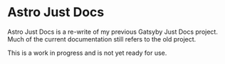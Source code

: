 # Astro Just Docs

Astro Just Docs is a re-write of my previous Gatsyby Just Docs project. Much of the current documentation still refers to the old project.

This is a work in progress and is not yet ready for use.
